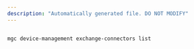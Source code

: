 ```yaml
---
description: "Automatically generated file. DO NOT MODIFY"
---
```


```cli

mgc device-management exchange-connectors list

```